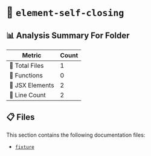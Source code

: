 # 📁 `element-self-closing`

## 📊 Analysis Summary For Folder

| Metric | Count |
|--------|-------|
| 📁 Total Files | 1 |
| 🔧 Functions | 0 |
| 💠 JSX Elements | 2 |
| 🔢 Line Count | 2 |


## 📋 Files

This section contains the following documentation files:

- [`fixture`](./fixture.md)
